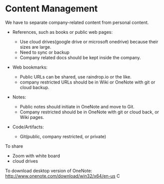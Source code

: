 # Content Management

We have to separate company-related content from personal content.

- References, such as books or public web pages:
	- Use cloud drives(google drive or microsoft onedrive) 
	  because their sizes are large.
	- Need to sync or backup
	- Company related docs should be kept inside the company.
	
- Web bookmarks:
	- Public URLs can be shared, use raindrop.io or the like.
	- company restricted URLs should be in Wiki or OneNote with git or cloud backup.
	
- Notes:
	- Public notes should initiate in OneNote and move to Git.
	- Company restricted should be in OneNote with git or cloud back, or Wiki pages.
	
- Code/Artifacts:
	- Git(public, company restricted, or private)
	
To share
- Zoom with white board
- cloud drives 

To download desktop version of OneNote:
http://www.onenote.com/download/win32/x64/en-us
C